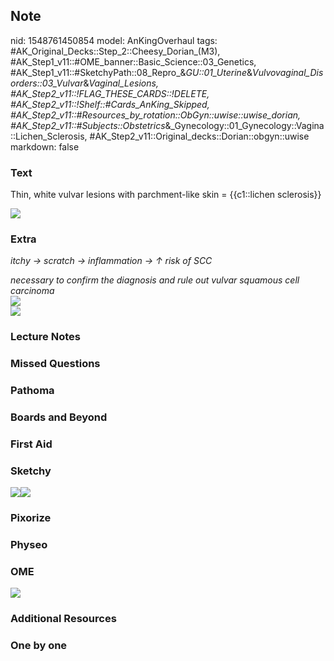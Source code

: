 ## Note
nid: 1548761450854
model: AnKingOverhaul
tags: #AK_Original_Decks::Step_2::Cheesy_Dorian_(M3), #AK_Step1_v11::#OME_banner::Basic_Science::03_Genetics, #AK_Step1_v11::#SketchyPath::08_Repro_&_GU::01_Uterine_&_Vulvovaginal_Disorders::03_Vulvar_&_Vaginal_Lesions, #AK_Step2_v11::!FLAG_THESE_CARDS::!DELETE, #AK_Step2_v11::!Shelf::#Cards_AnKing_Skipped, #AK_Step2_v11::#Resources_by_rotation::ObGyn::uwise::uwise_dorian, #AK_Step2_v11::#Subjects::Obstetrics_&_Gynecology::01_Gynecology::Vagina::Lichen_Sclerosis, #AK_Step2_v11::Original_decks::Dorian::obgyn::uwise
markdown: false

### Text
Thin, white vulvar lesions with parchment-like skin = {{c1::lichen
sclerosis}}
<div><img src="paste-13543161460686851.jpg"></div>

### Extra
<i>itchy → scratch → inflammation → ↑ risk of SCC</i>
<div>
  <i>necessary to confirm the diagnosis and rule out vulvar
  squamous cell carcinoma</i>
</div>
<div>
  <i><img src="LS.png"></i>
</div>
<div><img src="paste-13542040474222593.jpg"></div>

### Lecture Notes


### Missed Questions


### Pathoma


### Boards and Beyond


### First Aid


### Sketchy
<img src="Lichen%20sclerosus%20-%20SCC.jpg"><img src=
"Zoverall%20picture-05514224744543d88995d8773d5bb7fd1d7f299d_1566160514431.JPG">

### Pixorize


### Physeo


### OME
<div class="ome-widget">
  <a href="https://onlinemeded.org/spa/obgyn?ref=anki"><img src=
  "_OME_AnkiFlashcards_Topic_2.png"></a>
</div>

### Additional Resources


### One by one

